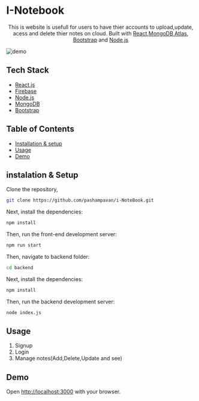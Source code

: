 # I-Notebook

<p align="center">
  This is website is usefull for users to have thier accounts to upload,update, acess and delete thier notes on cloud. Built with <a href='https://react.dev'>React</a>,<a href='https://www.mongodb.com/'>MongoDB Atlas</a>, <a href='https://getbootstrap.com/'>Bootstrap</a> and <a href='https://nodejs.org/'>Node.js</a>
</p>

![demo](https://i.ibb.co/3F61S7R/i-notebook-demo1.png)

## Tech Stack 

-   [React.js](https://react.dev/)
-   [Firebase](https://firebase.google.com/)
-   [Node.js](https://nodejs.org/)
-   [MongoDB](https://www.mongodb.com/)
-   [Bootstrap](https://getbootstrap.com/)

## Table of Contents
- [Installation & setup](#installation)
- [Usage](##Usage)
- [Demo](#Demo)
  
## instalation & Setup
Clone the repository,
```bash
git clone https://github.com/pashampavan/i-NoteBook.git
```
Next, install the dependencies:
```bash
npm install
```
Then, run the front-end development server:
```bash
npm run start
```
Then, navigate to backend folder:
```bash
cd backend
```
Next, install the dependencies:
```bash
npm install
```

Then, run the backend development server:
```bash
node index.js
```
## Usage
1. Signup
2. Login
3. Manage notes(Add,Delete,Update and see)
   
## Demo
Open [http://localhost:3000](http://localhost:3000) with your browser.
